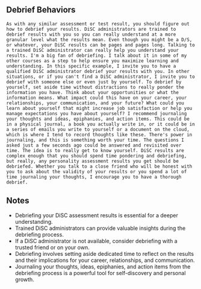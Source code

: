 ## Debrief Behaviors
```
As with any similar assessment or test result, you should figure out how to debrief your results. DiSC administrators are trained to debrief results with you so you can really understand at a more granular level what the results mean. Even though you might be a D/S, or whatever, your DiSC results can be pages and pages long. Talking to a trained DiSC administrator can really help you understand your results. I'm a big fan of debriefing. I talk about it in some of my other courses as a step to help ensure you maximize learning and understanding. In this specific example, I invite you to have a qualified DiSC administrator debrief your results with you. In other situations, or if you can't find a DiSC administrator, I invite you to debrief with someone else or even just by yourself. To debrief by yourself, set aside time without distractions to really ponder the information you have. Think about your opportunities or what the information means. What impact could this have on your career, your relationships, your communication, and your future? What could you learn about yourself that might increase job satisfaction or help you manage expectations you have about yourself? I recommend journaling your thoughts and ideas, epiphanies, and action items. This could be in a physical journal, a book you actually write in, or it could be in a series of emails you write to yourself or a document on the cloud, which is where I tend to record thoughts like these. There's power in journaling, and this is something worth your time. The questions I asked just a few seconds ago could be answered and revisited over time. The idea is to really get to know yourself. DiSC results are complex enough that you should spend time pondering and debriefing, but really, any personality assessment results you get should be debriefed. Whether you talk to a close friend who will be honest with you to ask about the validity of your results or you spend a lot of time journaling your thoughts, I encourage you to have a thorough debrief.
```

## Notes
- Debriefing your DiSC assessment results is essential for a deeper understanding.
- Trained DiSC administrators can provide valuable insights during the debriefing process.
- If a DiSC administrator is not available, consider debriefing with a trusted friend or on your own.
- Debriefing involves setting aside dedicated time to reflect on the results and their implications for your career, relationships, and communication.
- Journaling your thoughts, ideas, epiphanies, and action items from the debriefing process is a powerful tool for self-discovery and personal growth.
